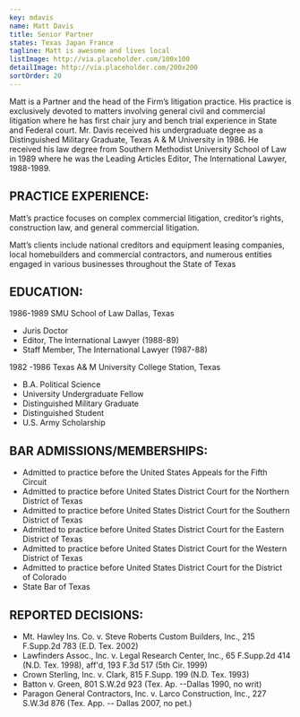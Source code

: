 ```yaml
---
key: mdavis
name: Matt Davis
title: Senior Partner
states: Texas Japan France
tagline: Matt is awesome and lives local
listImage: http://via.placeholder.com/100x100
detailImage: http://via.placeholder.com/200x200
sortOrder: 20
---
```

Matt is a Partner and the head of the Firm’s litigation practice.  His practice is exclusively devoted to matters involving general civil and commercial litigation where he has first chair jury and bench trial experience in State and Federal court.  Mr. Davis received his undergraduate degree as a Distinguished Military Graduate, Texas A & M University in 1986.  He received his law degree from Southern Methodist University School of Law in 1989 where he was the Leading Articles Editor, The International Lawyer, 1988-1989.

## PRACTICE EXPERIENCE:

Matt’s practice focuses on complex commercial litigation, creditor’s rights, construction law, and general commercial litigation.

Matt’s clients include national creditors and equipment leasing companies, local homebuilders and commercial contractors, and numerous entities engaged in various businesses throughout the State of Texas

## EDUCATION:

1986-1989     SMU School of Law
Dallas, Texas

* Juris Doctor
* Editor, The International Lawyer (1988-89)
* Staff Member, The International Lawyer (1987-88)

1982 -1986     Texas A& M University
College Station, Texas

* B.A. Political Science
* University Undergraduate Fellow
* Distinguished Military Graduate
* Distinguished Student
* U.S. Army Scholarship

## BAR ADMISSIONS/MEMBERSHIPS:
* Admitted to practice before the United States Appeals for the Fifth Circuit
* Admitted to practice before United States District Court for the Northern District of Texas
* Admitted to practice before United States District Court for the Southern District of Texas
* Admitted to practice before United States District Court for the Eastern District of Texas
* Admitted to practice before United States District Court for the Western District of Texas
* Admitted to practice before United States District Court for the District of Colorado
* State Bar of Texas

## REPORTED DECISIONS:
* Mt. Hawley Ins. Co. v. Steve Roberts Custom Builders, Inc., 215 F.Supp.2d 783 (E.D. Tex. 2002)
* Lawfinders Assoc., Inc. v. Legal Research Center, Inc., 65 F.Supp.2d 414  (N.D. Tex. 1998), aff'd, 193 F.3d 517 (5th Cir. 1999)
* Crown Sterling, Inc. v. Clark, 815 F.Supp. 199 (N.D. Tex. 1993)
* Batton v. Green, 801 S.W.2d 923 (Tex. Ap. --Dallas 1990, no writ)
* Paragon General Contractors, Inc. v. Larco Construction, Inc., 227 S.W.3d 876 (Tex. App. -- Dallas 2007, no pet.)

